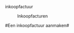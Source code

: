 <properties>
	<page>
		<title>Een inkoopfactuur aanmaken</title>
		<id>inkoopfactuur</id>
	</page>
	<menu>
		<position>Inkoopfacturen</position> 
		<title>Introductie</title>
	</menu>
</properties>

#Een inkoopfactuur aanmaken#

